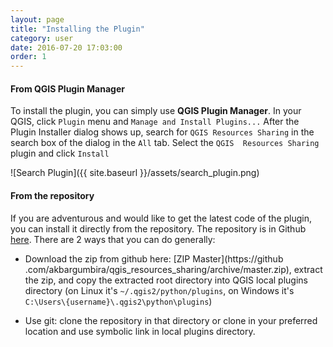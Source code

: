 ```yaml
---
layout: page
title: "Installing the Plugin"
category: user 
date: 2016-07-20 17:03:00
order: 1
---
```


#### From QGIS Plugin Manager

To install the plugin, you can simply use **QGIS Plugin Manager**. In your 
QGIS, click ```Plugin``` menu and ```Manage and Install Plugins...``` After 
the Plugin Installer dialog shows up, search for ```QGIS Resources Sharing```
 in the search box of the dialog in the ```All``` tab. Select the ```QGIS 
 Resources Sharing``` plugin and click ```Install```

![Search Plugin]({{ site.baseurl }}/assets/search_plugin.png)


#### From the repository 
If you are adventurous and would like to get the latest code of the plugin, 
you can install it directly from the repository. The repository is in 
Github [here](https://github.com/akbargumbira/qgis_resources_sharing). There 
are 2 ways that you can do generally: 

* Download the zip from github here: [ZIP Master](https://github
.com/akbargumbira/qgis_resources_sharing/archive/master.zip), extract the 
zip, and copy the extracted root directory into QGIS local plugins directory 
(on Linux it's ```~/.qgis2/python/plugins```, on Windows it's 
```C:\Users\{username}\.qgis2\python\plugins```)
  
* Use git: clone the repository in that directory or clone in your preferred
 location and use symbolic link in local plugins directory.
